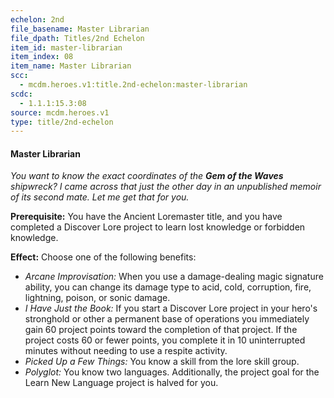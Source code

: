 ```yaml
---
echelon: 2nd
file_basename: Master Librarian
file_dpath: Titles/2nd Echelon
item_id: master-librarian
item_index: 08
item_name: Master Librarian
scc:
  - mcdm.heroes.v1:title.2nd-echelon:master-librarian
scdc:
  - 1.1.1:15.3:08
source: mcdm.heroes.v1
type: title/2nd-echelon
---
```


#### Master Librarian

*You want to know the exact coordinates of the **Gem of the Waves** shipwreck? I came across that just the other day in an unpublished memoir of its second mate. Let me get that for you.*

**Prerequisite:** You have the Ancient Loremaster title, and you have completed a Discover Lore project to learn lost knowledge or forbidden knowledge.

**Effect:** Choose one of the following benefits:

- *Arcane Improvisation:* When you use a damage-dealing magic signature ability, you can change its damage type to acid, cold, corruption, fire, lightning, poison, or sonic damage.
- *I Have Just the Book:* If you start a Discover Lore project in your hero's stronghold or other a permanent base of operations you immediately gain 60 project points toward the completion of that project. If the project costs 60 or fewer points, you complete it in 10 uninterrupted minutes without needing to use a respite activity.
- *Picked Up a Few Things:* You know a skill from the lore skill group.
- *Polyglot:* You know two languages. Additionally, the project goal for the Learn New Language project is halved for you.
